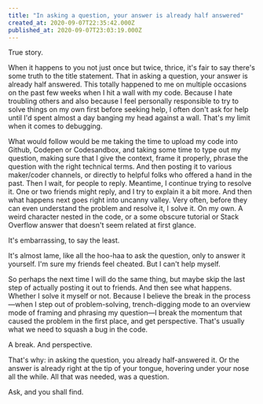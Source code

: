 ```yaml
---
title: "In asking a question, your answer is already half answered"
created_at: 2020-09-07T22:35:42.000Z
published_at: 2020-09-07T23:03:19.000Z
---
```

True story.

  

When it happens to you not just once but twice, thrice, it's fair to say there's some truth to the title statement. That in asking a question, your answer is already half answered. This totally happened to me on multiple occasions on the past few weeks when I hit a wall with my code. Because I hate troubling others and also because I feel personally responsible to try to solve things on my own first before seeking help, I often don't ask for help until I'd spent almost a day banging my head against a wall. That's my limit when it comes to debugging. 

  

What would follow would be me taking the time to upload my code into Github, Codepen or Codesandbox, and taking some time to type out my question, making sure that I give the context, frame it properly, phrase the question with the right technical terms. And then posting it to various maker/coder channels, or directly to helpful folks who offered a hand in the past. Then I wait, for people to reply. Meantime, I continue trying to resolve it. One or two friends might reply, and I try to explain it a bit more. And then what happens next goes right into uncanny valley. Very often, before they can even understand the problem and resolve it, I solve it. On my own. A weird character nested in the code, or a some obscure tutorial or Stack Overflow answer that doesn't seem related at first glance. 

  

It's embarrassing, to say the least.

  

It's almost lame, like all the hoo-haa to ask the question, only to answer it yourself. I'm sure my friends feel cheated. But I can't help myself. 

  

So perhaps the next time I will do the same thing, but maybe skip the last step of actually posting it out to friends. And then see what happens. Whether I solve it myself or not. Because I believe the break in the process—when I step out of problem-solving, trench-digging mode to an overview mode of framing and phrasing my question—I break the momentum that caused the problem in the first place, and get perspective. That's usually what we need to squash a bug in the code. 

  

A break. And perspective. 

  

That's why: in asking the question, you already half-answered it. Or the answer is already right at the tip of your tongue, hovering under your nose all the while. All that was needed, was a question.

  

Ask, and you shall find.
